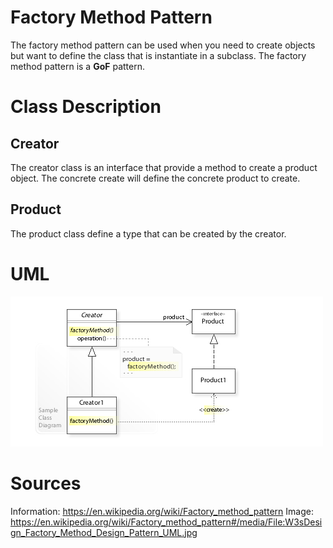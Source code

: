 # Factory Method Pattern

The factory method pattern can be used when you need to create objects but want
to define the class that is instantiate in a subclass. The factory method pattern 
is a **GoF** pattern.

# Class Description

## Creator 

The creator class is an interface that provide a method to create a product object.
The concrete create will define the concrete product to create.

## Product

The product class define a type that can be created by the creator.

# UML

![UML](../../../../../resource/Factory_Method_UML.png)

# Sources

Information: https://en.wikipedia.org/wiki/Factory_method_pattern
Image: https://en.wikipedia.org/wiki/Factory_method_pattern#/media/File:W3sDesign_Factory_Method_Design_Pattern_UML.jpg